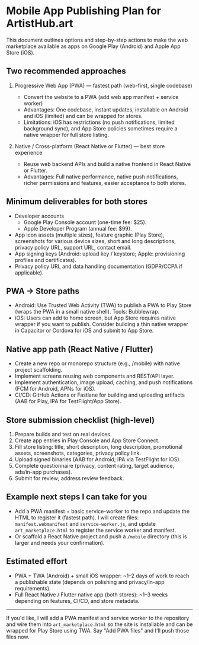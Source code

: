 # Mobile App Publishing Plan for ArtistHub.art

This document outlines options and step-by-step actions to make the web marketplace available as apps on Google Play (Android) and Apple App Store (iOS).

## Two recommended approaches

1) Progressive Web App (PWA) — fastest path (web-first, single codebase)
   - Convert the website to a PWA (add web app manifest + service worker)
   - Advantages: One codebase, instant updates, installable on Android and iOS (limited) and can be wrapped for stores.
   - Limitations: iOS has restrictions (no push notifications, limited background sync), and App Store policies sometimes require a native wrapper for full store listing.

2) Native / Cross-platform (React Native or Flutter) — best store experience
   - Reuse web backend APIs and build a native frontend in React Native or Flutter.
   - Advantages: Full native performance, native push notifications, richer permissions and features, easier acceptance to both stores.

## Minimum deliverables for both stores
- Developer accounts
  - Google Play Console account (one-time fee: $25).
  - Apple Developer Program (annual fee: $99).
- App icon assets (multiple sizes), feature graphic (Play Store), screenshots for various device sizes, short and long descriptions, privacy policy URL, support URL, contact email.
- App signing keys (Android: upload key / keystore; Apple: provisioning profiles and certificates).
- Privacy policy URL and data handling documentation (GDPR/CCPA if applicable).

## PWA -> Store paths
- Android: Use Trusted Web Activity (TWA) to publish a PWA to Play Store (wraps the PWA in a small native shell). Tools: Bubblewrap.
- iOS: Users can add to home screen, but App Store requires native wrapper if you want to publish. Consider building a thin native wrapper in Capacitor or Cordova for iOS and submit to App Store.

## Native app path (React Native / Flutter)
- Create a new repo or monorepo structure (e.g., /mobile) with native project scaffolding.
- Implement screens reusing web components and REST/API layer.
- Implement authentication, image upload, caching, and push notifications (FCM for Android, APNs for iOS).
- CI/CD: GitHub Actions or Fastlane for building and uploading artifacts (AAB for Play, IPA for TestFlight/App Store).

## Store submission checklist (high-level)
1. Prepare builds and test on real devices.
2. Create app entries in Play Console and App Store Connect.
3. Fill store listing: title, short description, long description, promotional assets, screenshots, categories, privacy policy link.
4. Upload signed binaries (AAB for Android; IPA via TestFlight for iOS).
5. Complete questionnaire (privacy, content rating, target audience, ads/in-app purchases).
6. Submit for review; address review feedback.

## Example next steps I can take for you
- Add a PWA manifest + basic service-worker to the repo and update the HTML to register it (fastest path). I will create files: `manifest.webmanifest` and `service-worker.js`, and update `art_marketplace.html` to register the service worker and manifest.
- Or scaffold a React Native project and push a `/mobile` directory (this is larger and needs your confirmation).

## Estimated effort
- PWA + TWA (Android) + small iOS wrapper: ~1–2 days of work to reach a publishable state (depends on polishing and privacy/in-app requirements).
- Full React Native / Flutter native app (both stores): ~1–3 weeks depending on features, CI/CD, and store metadata.

---

If you'd like, I will add a PWA manifest and service worker to the repository and wire them into `art_marketplace.html` so the site is installable and can be wrapped for Play Store using TWA. Say "Add PWA files" and I'll push those files now.
